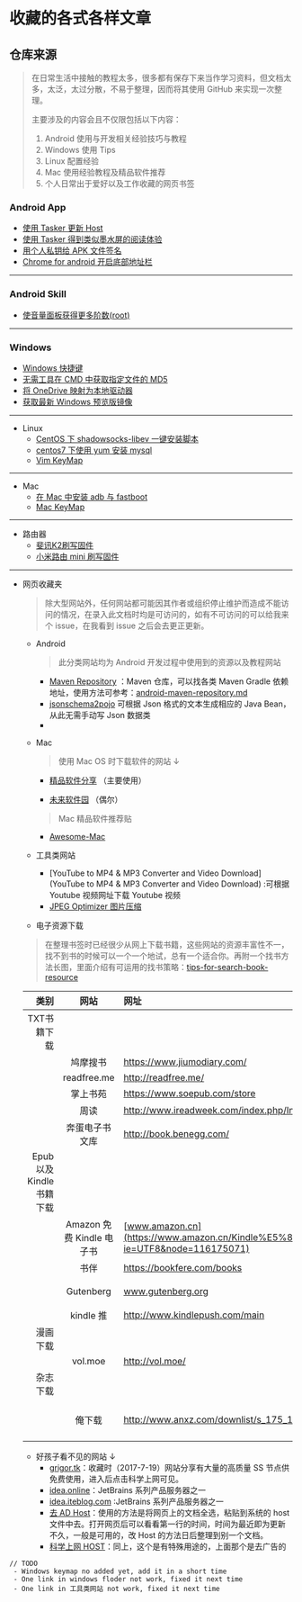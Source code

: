 # 收藏的各式各样文章

## 仓库来源

> 在日常生活中接触的教程太多，很多都有保存下来当作学习资料，但文档太多，太泛，太过分散，不易于整理，因而将其使用 GitHub 来实现一次整理。
>
> 主要涉及的内容会且不仅限包括以下内容：
>
> 1. Android 使用与开发相关经验技巧与教程
> 2. Windows 使用 Tips
> 3. Linux 配置经验
> 4. Mac 使用经验教程及精品软件推荐
> 5. 个人日常出于爱好以及工作收藏的网页书签

### Android App
  - [使用 Tasker 更新 Host](https://github.com/oh1h0ney/Git-Book-Library/blob/master/Android/App/tasker-auto-update-host-to-FQ.md)
  - [使用 Tasker 得到类似墨水屏的阅读体验](https://github.com/oh1h0ney/Git-Book-Library/blob/master/Android/App/tasker-set-link-screen-like-kindle-while-reading.md)
  - [用个人私钥给 APK 文件签名](https://github.com/oh1h0ney/Git-Book-Library/blob/master/Android/App/android-signed-apk-with-self-keystore.md)
  - [Chrome for android  开启底部地址栏](https://github.com/oh1h0ney/Git-Book-Library/blob/master/Android/App/chrome-enable-buttom-adress-field.md)

---

### Android Skill
  - [使音量面板获得更多阶数(root)](https://github.com/oh1h0ney/Git-Book-Library/blob/master/Android/Skill/how-to-add-more-steps-to-your-volume-slider-root.md)
---

### Windows
  - [Windows 快捷键](https://github.com/oh1h0ney/Git-Book-Library/blob/master/Windows/windows-keymap.png)
  - [无需工具在 CMD 中获取指定文件的 MD5](https://github.com/oh1h0ney/Git-Book-Library/blob/master/Windows/check-md5-in-cmd-without-tools.md)
  - [将 OneDrive 映射为本地驱动器](https://github.com/oh1h0ney/Git-Book-Library/blob/master/Windows/mapping-onedrive-as-local-disk-at-explorer.md)
  - [获取最新 Windows 预览版镜像](https://github.com/oh1h0ney/Git-Book-Library/blob/master/Windows/how-to-find-the-lastest-windows-system-image.md)

---

- Linux
  - [CentOS 下 shadowsocks-libev 一键安装脚本](https://github.com/oh1h0ney/Git-Book-Library/blob/master/Linux/Install-shadowsocks.md)
  - [centos7 下使用 yum 安装 mysql](https://github.com/oh1h0ney/Git-Book-Library/blob/master/Linux/yum-install-mysql.md) 
  - [Vim KeyMap](https://github.com/oh1h0ney/Git-Book-Library/blob/master/Linux/vim-keymap.md)
---
- Mac
  - [在 Mac 中安装 adb 与 fastboot](https://github.com/oh1h0ney/Git-Book-Library/blob/master/Mac/adb-and-fastboot-on-mac.md)
  - [Mac KeyMap](https://github.com/oh1h0ney/Git-Book-Library/blob/master/Mac/Mac-KeyMap.png)
---
  - 路由器
    -  [斐讯K2刷写固件](https://github.com/oh1h0ney/Git-Book-Library/blob/master/Router/flash-img-phicomm-k2.md)
    -  [小米路由 mini 刷写固件](https://github.com/oh1h0ney/Git-Book-Library/blob/master/Router/flash-img-mini-xiaomi.md)
---
- 网页收藏夹
  >除大型网站外，任何网站都可能因其作者或组织停止维护而造成不能访问的情况，在录入此文档时均是可访问的，如有不可访问的可以给我来个 issue，在我看到 issue 之后会去更正更新。
  - Android

    > 此分类网站均为 Android 开发过程中使用到的资源以及教程网站

    - [Maven Repository](https://mvnrepository.com/) ：Maven 仓库，可以找各类 Maven Gradle 依赖地址，使用方法可参考：[android-maven-repository.md](https://github.com/oh1h0ney/Git-Book-Library/blob/master/WebSite/android-maven-repository.md)
    - [jsonschema2pojo](http://www.jsonschema2pojo.org/) 可根据 Json 格式的文本生成相应的 Java Bean，从此无需手动写 Json 数据类
    - ​

   - Mac

     > 使用 Mac OS 时下载软件的网站 ↓

      - [精品软件分享](http://xclient.info/) （主要使用）

      - [未来软件园](http://www.orsoon.com/Mac/) （偶尔）

      > Mac 精品软件推荐贴

      - [Awesome-Mac](https://github.com/jaywcjlove/awesome-mac)

   - 工具类网站

      - [YouTube to MP4 & MP3 Converter and Video Download](YouTube to MP4 & MP3 Converter and Video Download) :可根据 Youtube 视频网址下载 Youtube 视频
      - [JPEG Optimizer 图片压缩](http://www.jpeg-optimizer.com/)

    - 电子资源下载
    >在整理书签时已经很少从网上下载书籍，这些网站的资源丰富性不一，找不到书的时候可以一个一个地试，总有一个适合你。再附一个找书方法长图，里面介绍有可运用的找书策略：[tips-for-search-book-resource](https://github.com/oh1h0ney/Git-Book-Library/blob/master/WebSite/tips-for-search-book-resource.jpg)

  |                  类别 |          网站          | 网址                                       |           描述（若有）           |
  | ------------------: | :------------------: | :--------------------------------------- | :------------------------: |
  |             TXT书籍下载 |                      |                                          |                            |
  |                     |         鸠摩搜书         | https://www.jiumodiary.com/              |                            |
  |                     |     readfree.me      | http://readfree.me/                      |                            |
  |                     |         掌上书苑         | https://www.soepub.com/store             |                            |
  |                     |          周读          | http://www.ireadweek.com/index.php/Index/index.html |                            |
  |                     |       奔蛋电子书文库        | http://book.benegg.com/                  |                            |
  | Epub 以及 Kindle 书籍下载 |                      |                                          |                            |
  |                     | Amazon 免费 Kindle 电子书 | [www.amazon.cn](https://www.amazon.cn/Kindle%E5%85%8D%E8%B4%B9%E7%94%B5%E5%AD%90%E4%B9%A6/b/ref=sa_menu_kindle_l3_b116175071?ie=UTF8&node=116175071) |     Amazon 官方书城免费书籍分类      |
  |                     |          书伴          | https://bookfere.com/books               |                            |
  |                     |      Gutenberg       | www.gutenberg.org                        |          基本上是英文书籍          |
  |                     |       kindle 推       | http://www.kindlepush.com/main           |                            |
  |                漫画下载 |                      |                                          |                            |
  |                     |       vol.moe        | http://vol.moe/                          |                            |
  |                杂志下载 |                      |                                          |                            |
  |                     |         俺下载          | http://www.anxz.com/downlist/s_175_1.html | 下载下来的文件如需解压密码为www.anxz.com |

    - 好孩子看不见的网站 ↓
      - [grigor.tk](http://grigor.tk/)：收藏时（2017-7-19）网站分享有大量的高质量 SS 节点供免费使用，进入后点击科学上网可见。
      - [idea.online](http://xidea.online/#/)：JetBrains 系列产品服务器之一
      - [idea.iteblog.com](http://idea.iteblog.com/) :JetBrains 系列产品服务器之一
      - [去 AD Host](https://raw.githubusercontent.com/vokins/yhosts/master/hosts)：使用的方法是将网页上的文档全选，粘贴到系统的 host 文件中去。打开网页后可以看看第一行的时间，时间为最近即为更新不久，一般是可用的，改 Host 的方法日后整理到别一个文档。
      - [科学上网 HOST](https://raw.githubusercontent.com/sy618/hosts/master/FQ)：同上，这个是有特殊用途的，上面那个是去广告的


```
// TODO
 - Windows keymap no added yet, add it in a short time
 - One link in windows floder not work, fixed it next time
 - One link in 工具类网站 not work, fixed it next time
```


